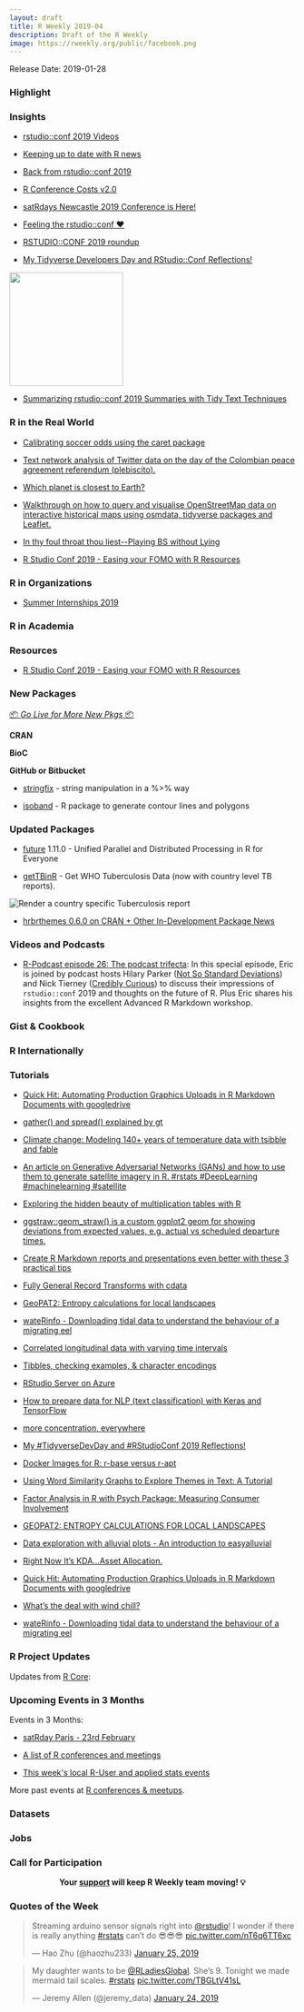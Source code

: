 ```yaml
---
layout: draft
title: R Weekly 2019-04
description: Draft of the R Weekly
image: https://rweekly.org/public/facebook.png
---
```


Release Date: 2019-01-28

###  Highlight



### Insights

+ [rstudio::conf 2019 Videos](https://resources.rstudio.com/rstudio-conf-2019)

+ [Keeping up to date with R news](https://masalmon.eu/2019/01/25/uptodate/)

+ [Back from rstudio::conf 2019](https://yihui.name/en/2019/01/rstudio-conf/)

+ [R Conference Costs v2.0](https://www.jumpingrivers.com/blog/r-conference-costs-v2-0/)


+ [satRdays Newcastle 2019 Conference is Here!](https://www.jumpingrivers.com/blog/satrdays-newcastle-2019-conference/)


+ [Feeling the rstudio::conf ❤️](https://juliasilge.com/blog/rstudio-conf-2019/)

+ [RSTUDIO::CONF 2019 roundup](https://www.mango-solutions.com/blog/rstudioconf-2019)

+ [My Tidyverse Developers Day and RStudio::Conf Reflections!](https://ryo-n7.github.io/2019-01-25-tidyversedevday-rstudioconf-reflections/)

<img src = "https://i.imgur.com/YSND5RZ.jpg" height = "200" />

+ [Summarizing rstudio::conf 2019 Summaries with Tidy Text Techniques](https://tonyelhabr.rbind.io/post/rstudio-conf-2019-summary/)

### R in the Real World

+ [Calibrating soccer odds using the caret package ](http://dm13450.github.io/2019/01/10/Odds-and-Winning.html)

+ [Text network analysis of Twitter data on the day of the Colombian peace agreement referendum (plebiscito).  ](https://juanitorduz.github.io/text-mining-networks-and-visualization-plebiscito-tweets/)

+ [Which planet is closest to Earth?](https://flother.is/2019/which-planet-is-closest-to-earth/)

+ [Walkthrough on how to query and visualise OpenStreetMap data on interactive historical maps using osmdata, tidyverse packages and Leaflet.](https://mhermans.net/post/mapping-leuvense-gangen/)

+ [In thy foul throat thou liest--Playing BS without Lying](http://daranzolin.github.io/2019-01-19-bs-simulation/)

+ [R Studio Conf 2019 - Easing your FOMO with R Resources](https://www.littlemissdata.com/blog/rstudioconf2019)

###  R in Organizations


+ [Summer Internships 2019](https://blog.rstudio.com/2019/01/18/summer-internships-2019/)


###  R in Academia



###  Resources

+ [R Studio Conf 2019 - Easing your FOMO with R Resources](https://www.littlemissdata.com/blog/rstudioconf2019)



###  New Packages

<p class="added-hostname"><a href="https://rweekly.org/live" target="_blank" class="externalLink">📦 <i>Go Live for More New Pkgs</i> 📦</a></p>

**CRAN**



**BioC**



**GitHub or Bitbucket**

+ [stringfix](https://guillaumepressiat.github.io//blog/2019/01/stringfix) - string manipulation in a %>% way

+ [isoband](https://github.com/clauswilke/isoband) - R package to generate contour lines and polygons


### Updated Packages

* [future](https://cran.r-project.org/package=future) 1.11.0 - Unified Parallel and Distributed Processing in R for Everyone

* [getTBinR](https://www.samabbott.co.uk/post/gettbinr-5-7/) - Get WHO Tuberculosis Data (now with country level TB reports).

![Render a country specific Tuberculosis report](https://www.samabbott.co.uk/img/getTBinR/release-5-7.png)


+ [hrbrthemes 0.6.0 on CRAN + Other In-Development Package News](https://rud.is/b/2019/01/21/hrbrthemes-0-6-0-on-cran-other-in-development-package-news/)

###  Videos and Podcasts

+ [R-Podcast episode 26: The podcast trifecta](https://r-podcast.org/26): In this special episode, Eric is joined by podcast hosts Hilary Parker ([Not So Standard Deviations](http://nssdeviations.com/)) and Nick Tierney ([Credibly Curious](https://soundcloud.com/crediblycurious)) to discuss their impressions of `rstudio::conf` 2019 and thoughts on the future of R.  Plus Eric shares his insights from the excellent Advanced R Markdown workshop.

### Gist & Cookbook



### R Internationally



###  Tutorials


+ [Quick Hit: Automating Production Graphics Uploads in R Markdown Documents with googledrive](https://rud.is/b/2019/01/24/quick-hit-automating-production-graphics-uploads-in-r-markdown-documents-with-googledrive/)


+ [gather() and spread() explained by gt](https://yutani.rbind.io/post/gather-and-spread-explained-by-gt/)

+ [Climate change: Modeling 140+ years of temperature data with tsibble and fable](http://rethinking.rbind.io/2019/01/21/140-years/)


+ [An article on Generative Adversarial Networks (GANs) and how to use them to generate satellite imagery in R. #rstats #DeepLearning #machinelearning #satellite](https://appsilon.com/satellite-imagery-generation-with-gans/)

+ [Exploring the hidden beauty of multiplication tables with R](https://solmos.netlify.com/post/2018-11-06-multiplication-table/multiplication-table-with-r/)

+ [ggstraw::geom_straw() is a custom ggplot2 geom for showing deviations from expected values, e.g. actual vs scheduled departure times.](https://nacnudus.github.io/duncangarmonsway/posts/2019-01-25-a-custom-ggplot2-geom-for-deviations/)


+ [Create R Markdown reports and presentations even better with these 3 practical tips](https://jozefhajnala.gitlab.io/r/r909-rmarkdown-tips/)

+ [Fully General Record Transforms with cdata](http://www.win-vector.com/blog/2019/01/fully-general-record-transforms-with-cdata/)



+ [GeoPAT2: Entropy calculations for local landscapes](https://nowosad.github.io/post/geopat-2-ent/)


+ [wateRinfo - Downloading tidal data to understand the behaviour of a migrating eel](https://ropensci.org/blog/2019/01/22/waterinfo-tidal-eel/)

+ [Correlated longitudinal data with varying time intervals](https://www.rdatagen.net/post/correlated-longitudinal-data-with-varying-time-intervals/)

+ [Tibbles, checking examples, & character encodings](https://www.fromthebottomoftheheap.net/2019/01/22/using-tibbles-and-example-checking/)

+ [RStudio Server on Azure](https://blog.revolutionanalytics.com/2019/01/rstudio-server-on-azure.html)

+ [How to prepare data for NLP (text classification) with Keras and TensorFlow](https://shirinsplayground.netlify.com/2019/01/text_classification_keras_data_prep/)


+ [more concentration, everywhere](https://xianblog.wordpress.com/2019/01/25/more-concentration-everywhere/)

+ [My #TidyverseDevDay and #RStudioConf 2019 Reflections!](http://Ryo-N7.github.io/2019-01-25-tidyversedevday-rstudioconf-reflections/)


+ [Docker Images for R: r-base versus r-apt](https://datawookie.netlify.com/blog/2019/01/docker-images-for-r-r-base-versus-r-apt/)


+ [Using Word Similarity Graphs to Explore Themes in Text: A Tutorial](https://www.markhw.com/blog/word-similarity-graphs)

+ [Factor Analysis in R with Psych Package: Measuring Consumer Involvement](https://lucidmanager.org/measuring-consumer-involvement/)

+ [GEOPAT2: ENTROPY CALCULATIONS FOR LOCAL LANDSCAPES](https://nowosad.github.io/post/geopat-2-ent/)

+ [Data exploration with alluvial plots - An introduction to easyalluvial](https://www.datisticsblog.com/2018/10/intro_easyalluvial/)

+ [Right Now It’s KDA…Asset Allocation.](https://quantstrattrader.wordpress.com/2019/01/24/right-now-its-kda-asset-allocation/)

+ [Quick Hit: Automating Production Graphics Uploads in R Markdown Documents with googledrive](https://rud.is/b/2019/01/24/quick-hit-automating-production-graphics-uploads-in-r-markdown-documents-with-googledrive/)

+ [What’s the deal with wind chill?](http://www.decisionsciencenews.com/2019/01/22/whats-the-deal-with-wind-chill/)

+ [wateRinfo - Downloading tidal data to understand the behaviour of a migrating eel](https://ropensci.org/blog/2019/01/22/waterinfo-tidal-eel/)

<!--<div class="post-more-begi
n"></div><div class="post-more-end"></div>-->

###  R Project Updates

Updates from [R Core](http://developer.r-project.org/blosxom.cgi/R-devel/NEWS):


###  Upcoming Events in 3 Months

Events in 3 Months:

+ [satRday Paris - 23rd February](https://paris2019.satrdays.org/)

+ [A list of R conferences and meetings](https://jumpingrivers.github.io/meetingsR/events.html)

+ [This week's local R-User and applied stats events](https://community.rstudio.com/c/irl)

More past events at [R conferences & meetups](https://conf.rweekly.org).

### Datasets




### Jobs




###  Call for Participation



<p class="hide-support added-hostname support-rweekly" style="text-align: center;font-weight: bold;">Your <a class="non-visited externalLink" href="https://www.patreon.com/rweekly" onclick="pas(this)">support</a> will keep R Weekly team moving! 💡</p>

###  Quotes of the Week

<blockquote class="twitter-tweet" data-lang="en"><p lang="en" dir="ltr">Streaming arduino sensor signals right into <a href="https://twitter.com/rstudio?ref_src=twsrc%5Etfw">@rstudio</a>! I wonder if there is really anything <a href="https://twitter.com/hashtag/rstats?src=hash&amp;ref_src=twsrc%5Etfw">#rstats</a> can’t do 😎😎😎 <a href="https://t.co/nT6q6TT6xc">pic.twitter.com/nT6q6TT6xc</a></p>&mdash; Hao Zhu (@haozhu233) <a href="https://twitter.com/haozhu233/status/1088851449096880128?ref_src=twsrc%5Etfw">January 25, 2019</a></blockquote>
<script async src="https://platform.twitter.com/widgets.js" charset="utf-8"></script>

<blockquote class="twitter-tweet" data-lang="en"><p lang="en" dir="ltr">My daughter wants to be <a href="https://twitter.com/RLadiesGlobal?ref_src=twsrc%5Etfw">@RLadiesGlobal</a>. She’s 9. Tonight we made mermaid tail scales. <a href="https://twitter.com/hashtag/rstats?src=hash&amp;ref_src=twsrc%5Etfw">#rstats</a> <a href="https://t.co/TBGLtV41sL">pic.twitter.com/TBGLtV41sL</a></p>&mdash; Jeremy Allen (@jeremy_data) <a href="https://twitter.com/jeremy_data/status/1088254525197103104?ref_src=twsrc%5Etfw">January 24, 2019</a></blockquote>
<script async src="https://platform.twitter.com/widgets.js" charset="utf-8"></script>
